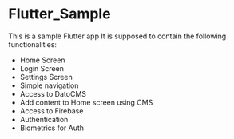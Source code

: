 # Flutter_Sample
This is a sample Flutter app
It is supposed to contain the following functionalities:
* Home Screen
* Login Screen
* Settings Screen
* Simple navigation
* Access to DatoCMS
* Add content to Home screen using CMS
* Access to Firebase
* Authentication
* Biometrics for Auth
